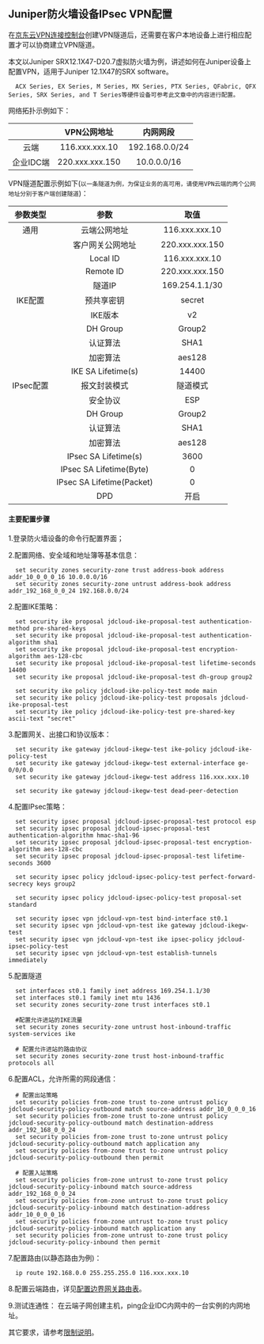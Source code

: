 ## Juniper防火墙设备IPsec VPN配置
在[京东云VPN连接控制台](https://cns-console.jdcloud.com/host/vpnConnection/list)创建VPN隧道后，还需要在客户本地设备上进行相应配置才可以协商建立VPN隧道。

本文以Juniper SRX12.1X47-D20.7虚拟防火墙为例，讲述如何在Juniper设备上配置VPN，适用于Juniper 12.1X47的SRX software。
```
  ACX Series, EX Series, M Series, MX Series, PTX Series, QFabric, QFX Series, SRX Series, and T Series等硬件设备可参考此文章中的内容进行配置。
```

网络拓扑示例如下：

|  | VPN公网地址 | 内网网段 |
|:---:|:---:|:---:|
| 云端 | 116.xxx.xxx.10 | 192.168.0.0/24 |
| 企业IDC端 | 220.xxx.xxx.150 | 10.0.0.0/16 |

VPN隧道配置示例如下(``以一条隧道为例，为保证业务的高可用，请使用VPN云端的两个公网地址分别于客户端创建隧道``)：

| 参数类型 | 参数 | 取值 |
|:---:|:---:|:---:|
| 通用 | 云端公网地址 | 116.xxx.xxx.10 |
|  | 客户网关公网地址 | 220.xxx.xxx.150 |
|  | Local ID | 116.xxx.xxx.10 |
|  | Remote ID | 220.xxx.xxx.150 |
|  | 隧道IP | 169.254.1.1/30 |
| IKE配置 | 预共享密钥 | secret |
|  | IKE版本 | v2 |
|  | DH Group | Group2 |
|  | 认证算法 | SHA1 |
|  | 加密算法 | aes128 |
|  | IKE SA Lifetime(s) | 14400 |
| IPsec配置 | 报文封装模式 | 隧道模式 |
|  | 安全协议 | ESP |
|  | DH Group | Group2 |
|  | 认证算法 | SHA1 |
|  | 加密算法 | aes128 |
|  | IPsec SA Lifetime(s) | 3600 |
|  | IPsec SA Lifetime(Byte) | 0 |
|  | IPsec SA Lifetime(Packet) | 0 |
|  | DPD | 开启 |

#### 主要配置步骤
1.登录防火墙设备的命令行配置界面；

2.配置网络、安全域和地址簿等基本信息：
```
  set security zones security-zone trust address-book address addr_10_0_0_0_16 10.0.0.0/16
  set security zones security-zone untrust address-book address addr_192_168_0_0_24 192.168.0.0/24
```

2.配置IKE策略：
```
  set security ike proposal jdcloud-ike-proposal-test authentication-method pre-shared-keys
  set security ike proposal jdcloud-ike-proposal-test authentication-algorithm sha1
  set security ike proposal jdcloud-ike-proposal-test encryption-algorithm aes-128-cbc
  set security ike proposal jdcloud-ike-proposal-test lifetime-seconds 14400
  set security ike proposal jdcloud-ike-proposal-test dh-group group2

  set security ike policy jdcloud-ike-policy-test mode main
  set security ike policy jdcloud-ike-policy-test proposals jdcloud-ike-proposal-test
  set security ike policy jdcloud-ike-policy-test pre-shared-key ascii-text "secret"
```

3.配置网关、出接口和协议版本：
```
  set security ike gateway jdcloud-ikegw-test ike-policy jdcloud-ike-policy-test
  set security ike gateway jdcloud-ikegw-test external-interface ge-0/0/0.0
  set security ike gateway jdcloud-ikegw-test address 116.xxx.xxx.10

  set security ike gateway jdcloud-ikegw-test dead-peer-detection
```

4.配置IPsec策略：
```
  set security ipsec proposal jdcloud-ipsec-proposal-test protocol esp
  set security ipsec proposal jdcloud-ipsec-proposal-test authentication-algorithm hmac-sha1-96
  set security ipsec proposal jdcloud-ipsec-proposal-test encryption-algorithm aes-128-cbc
  set security ipsec proposal jdcloud-ipsec-proposal-test lifetime-seconds 3600

  set security ipsec policy jdcloud-ipsec-policy-test perfect-forward-secrecy keys group2

  set security ipsec policy jdcloud-ipsec-policy-test proposal-set standard

  set security ipsec vpn jdcloud-vpn-test bind-interface st0.1
  set security ipsec vpn jdcloud-vpn-test ike gateway jdcloud-ikegw-test
  set security ipsec vpn jdcloud-vpn-test ike ipsec-policy jdcloud-ipsec-policy-test
  set security ipsec vpn jdcloud-vpn-test establish-tunnels immediately
```

5.配置隧道
```
  set interfaces st0.1 family inet address 169.254.1.1/30
  set interfaces st0.1 family inet mtu 1436
  set security zones security-zone trust interfaces st0.1

  #配置允许进站的IKE流量
  set security zones security-zone untrust host-inbound-traffic system-services ike

  # 配置允许进站的路由协议
  set security zones security-zone trust host-inbound-traffic protocols all
```

6.配置ACL，允许所需的网段通信：
```
  # 配置出站策略
  set security policies from-zone trust to-zone untrust policy jdcloud-security-policy-outbound match source-address addr_10_0_0_0_16
  set security policies from-zone trust to-zone untrust policy jdcloud-security-policy-outbound match destination-address addr_192_168_0_0_24
  set security policies from-zone trust to-zone untrust policy jdcloud-security-policy-outbound match application any
  set security policies from-zone trust to-zone untrust policy jdcloud-security-policy-outbound then permit

  # 配置入站策略
  set security policies from-zone untrust to-zone trust policy jdcloud-security-policy-inbound match source-address addr_192_168_0_0_24
  set security policies from-zone untrust to-zone trust policy jdcloud-security-policy-inbound match destination-address addr_10_0_0_0_16
  set security policies from-zone untrust to-zone trust policy jdcloud-security-policy-inbound match application any
  set security policies from-zone untrust to-zone trust policy jdcloud-security-policy-inbound then permit
```

7.配置路由(以静态路由为例)：
```
  ip route 192.168.0.0 255.255.255.0 116.xxx.xxx.10
```

8.配置云端路由，详见[配置边界网关路由表](../../Operation-Guide/Route-Management/Border-Gateway-Route-Configuration.md)。

9.测试连通性：
在云端子网创建主机，ping企业IDC内网中的一台实例的内网地址。

其它要求，请参考[限制说明](../../Introduction/Restrictions.md)。
